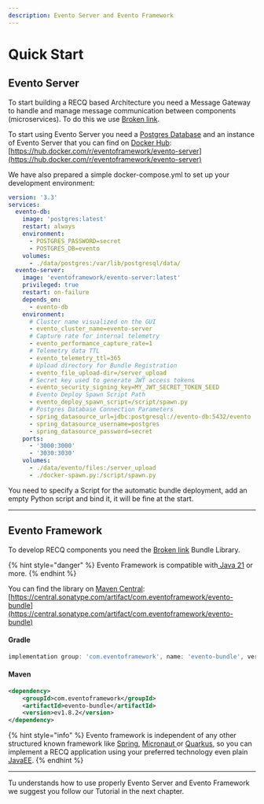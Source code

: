 ```yaml
---
description: Evento Server and Evento Framework
---
```


# Quick Start

## Evento Server

To start building a RECQ based Architecture you need a Message Gateway to handle and manage message communication between components (microservices). To do this we use [Broken link](broken-reference "mention").

To start using Evento Server you need a [Postgres Database](https://www.postgresql.org/) and an instance of Evento Server that you can find on [Docker Hub](https://hub.docker.com/):  [https://hub.docker.com/r/eventoframework/evento-server](https://hub.docker.com/r/eventoframework/evento-server)

We have also prepared a simple docker-compose.yml to set up your development environment:

```yaml
version: '3.3'
services:
  evento-db:
    image: 'postgres:latest'
    restart: always
    environment:
      - POSTGRES_PASSWORD=secret
      - POSTGRES_DB=evento
    volumes:
      - ./data/postgres:/var/lib/postgresql/data/
  evento-server:
    image: 'eventoframework/evento-server:latest'
    privileged: true
    restart: on-failure
    depends_on:
      - evento-db
    environment:
      # Cluster name visualized on the GUI
      - evento_cluster_name=evento-server
      # Capture rate for internal telemetry
      - evento_performance_capture_rate=1
      # Telemetry data TTL
      - evento_telemetry_ttl=365
      # Upload directory for Bundle Registration
      - evento_file_upload-dir=/server_upload
      # Secret key used to generate JWT access tokens
      - evento_security_signing_key=MY_JWT_SECRET_TOKEN_SEED
      # Evento Deploy Spawn Script Path
      - evento_deploy_spawn_script=/script/spawn.py
      # Postgres Database Connection Parameters
      - spring_datasource_url=jdbc:postgresql://evento-db:5432/evento
      - spring_datasource_username=postgres
      - spring_datasource_password=secret
    ports:
      - '3000:3000'
      - '3030:3030'
    volumes:
      - ./data/evento/files:/server_upload
      - ./docker-spawn.py:/script/spawn.py
```

You need to specify a Script for the automatic bundle deployment, add an empty Python script and bind it, it will be fine at the start.

***

## Evento Framework

To develop RECQ components you need the [Broken link](broken-reference "mention") Bundle Library.

{% hint style="danger" %}
Evento Framework is compatible with[ Java 21](https://openjdk.org/projects/jdk/21/) or more.
{% endhint %}

You can find the library on [Maven Central](https://central.sonatype.com/):  [https://central.sonatype.com/artifact/com.eventoframework/evento-bundle](https://central.sonatype.com/artifact/com.eventoframework/evento-bundle)

#### Gradle

```gradle
implementation group: 'com.eventoframework', name: 'evento-bundle', version: 'ev1.8.2'
```

#### Maven&#x20;

```xml
<dependency>
    <groupId>com.eventoframework</groupId>
    <artifactId>evento-bundle</artifactId>
    <version>ev1.8.2</version>
</dependency>
```



{% hint style="info" %}
Evento framework is independent of any other structured known framework like [Spring](https://spring.io/), [Micronaut ](https://micronaut.io/)or [Quarkus](https://quarkus.io/), so you can implement a RECQ application using your preferred technology even plain [JavaEE](https://it.wikipedia.org/wiki/Jakarta\_EE).
{% endhint %}

***

Tu understands how to use properly Evento Server and Evento Framework we suggest you follow our Tutorial in the next chapter.
